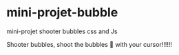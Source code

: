 # mini-projet-bubble
mini-projet shooter bubbles css and Js

Shooter bubbles, shoot the bubbles 🎯  with your cursor!!!!!!
